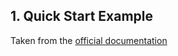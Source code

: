 ## 1. Quick Start Example
Taken from the [official documentation](https://learn.microsoft.com/en-us/semantic-kernel/get-started/quick-start-guide?pivots=programming-language-csharp#installing-the-sdk)
